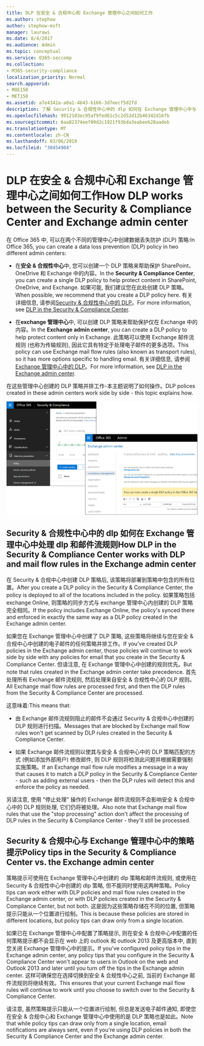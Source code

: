 ```yaml
---
title: DLP 在安全 & 合规中心和 Exchange 管理中心之间如何工作
ms.author: stephow
author: stephow-msft
manager: laurawi
ms.date: 8/4/2017
ms.audience: Admin
ms.topic: conceptual
ms.service: O365-seccomp
ms.collection:
- M365-security-compliance
localization_priority: Normal
search.appverid:
- MOE150
- MET150
ms.assetid: a7e4342a-a0a1-4b43-b166-3d7eecf5d2fd
description: 了解 Security & 合规性中心中的 dlp 如何在 Exchange 管理中心中与 dlp 和邮件流规则 (传输规则) 结合使用。
ms.openlocfilehash: 9912103ec95af9fed61c5c2d52d12b46342d16fb
ms.sourcegitcommit: 6aa82374eef09d2c1921f93bda3eabeeb28aadeb
ms.translationtype: MT
ms.contentlocale: zh-CN
ms.lasthandoff: 03/06/2019
ms.locfileid: "30454904"
---
```

# <a name="how-dlp-works-between-the-security--compliance-center-and-exchange-admin-center"></a><span data-ttu-id="8c0da-103">DLP 在安全 & 合规中心和 Exchange 管理中心之间如何工作</span><span class="sxs-lookup"><span data-stu-id="8c0da-103">How DLP works between the Security & Compliance Center and Exchange admin center</span></span>

<span data-ttu-id="8c0da-104">在 Office 365 中, 可以在两个不同的管理中心中创建数据丢失防护 (DLP) 策略:</span><span class="sxs-lookup"><span data-stu-id="8c0da-104">In Office 365, you can create a data loss prevention (DLP) policy in two different admin centers:</span></span>
  
- <span data-ttu-id="8c0da-105">在**安全 & 合规性中心**中, 您可以创建一个 DLP 策略来帮助保护 SharePoint、OneDrive 和 Exchange 中的内容。</span><span class="sxs-lookup"><span data-stu-id="8c0da-105">In the **Security & Compliance Center**, you can create a single DLP policy to help protect content in SharePoint, OneDrive, and Exchange.</span></span> <span data-ttu-id="8c0da-106">如果可能, 我们建议您在此处创建 DLP 策略。</span><span class="sxs-lookup"><span data-stu-id="8c0da-106">When possible, we recommend that you create a DLP policy here.</span></span> <span data-ttu-id="8c0da-107">有关详细信息, 请参阅[Security & 合规性中心中的 DLP](data-loss-prevention-policies.md)。</span><span class="sxs-lookup"><span data-stu-id="8c0da-107">For more information, see [DLP in the Security & Compliance Center](data-loss-prevention-policies.md).</span></span>
    
- <span data-ttu-id="8c0da-108">在**exchange 管理中心**中, 可以创建 DLP 策略来帮助保护仅在 Exchange 中的内容。</span><span class="sxs-lookup"><span data-stu-id="8c0da-108">In the **Exchange admin center**, you can create a DLP policy to help protect content only in Exchange.</span></span> <span data-ttu-id="8c0da-109">此策略可以使用 Exchange 邮件流规则 (也称为传输规则), 因此它具有特定于处理电子邮件的更多选项。</span><span class="sxs-lookup"><span data-stu-id="8c0da-109">This policy can use Exchange mail flow rules (also known as transport rules), so it has more options specific to handling email.</span></span> <span data-ttu-id="8c0da-110">有关详细信息, 请参阅[Exchange 管理中心中的 DLP](https://go.microsoft.com/fwlink/?linkid=852311)。</span><span class="sxs-lookup"><span data-stu-id="8c0da-110">For more information, see [DLP in the Exchange admin center](https://go.microsoft.com/fwlink/?linkid=852311).</span></span>
    
<span data-ttu-id="8c0da-111">在这些管理中心创建的 DLP 策略并排工作-本主题说明了如何操作。</span><span class="sxs-lookup"><span data-stu-id="8c0da-111">DLP polices created in these admin centers work side by side - this topic explains how.</span></span>
  
![安全与合规中心和 Exchange 管理中心中的 DLP 页面](media/d3eaa7e7-3b16-457b-bd9c-26707f7b584f.png)
  
## <a name="how-dlp-in-the-security--compliance-center-works-with-dlp-and-mail-flow-rules-in-the-exchange-admin-center"></a><span data-ttu-id="8c0da-113">Security & 合规性中心中的 dlp 如何在 Exchange 管理中心中处理 dlp 和邮件流规则</span><span class="sxs-lookup"><span data-stu-id="8c0da-113">How DLP in the Security & Compliance Center works with DLP and mail flow rules in the Exchange admin center</span></span>

<span data-ttu-id="8c0da-114">在 Security & 合规中心中创建 DLP 策略后, 该策略将部署到策略中包含的所有位置。</span><span class="sxs-lookup"><span data-stu-id="8c0da-114">After you create a DLP policy in the Security & Compliance Center, the policy is deployed to all of the locations included in the policy.</span></span> <span data-ttu-id="8c0da-115">如果策略包括 exchange Online, 则策略的同步方式与 exchange 管理中心内创建的 DLP 策略完全相同。</span><span class="sxs-lookup"><span data-stu-id="8c0da-115">If the policy includes Exchange Online, the policy's synced there and enforced in exactly the same way as a DLP policy created in the Exchange admin center.</span></span> 
  
<span data-ttu-id="8c0da-116">如果您在 Exchange 管理中心中创建了 DLP 策略, 这些策略将继续与您在安全 & 合规中心中创建的电子邮件的任何策略并排工作。</span><span class="sxs-lookup"><span data-stu-id="8c0da-116">If you've created DLP policies in the Exchange admin center, those policies will continue to work side by side with any policies for email that you create in the Security & Compliance Center.</span></span> <span data-ttu-id="8c0da-117">但请注意, 在 Exchange 管理中心中创建的规则优先。</span><span class="sxs-lookup"><span data-stu-id="8c0da-117">But note that rules created in the Exchange admin center take precedence.</span></span> <span data-ttu-id="8c0da-118">首先处理所有 Exchange 邮件流规则, 然后处理来自安全 & 合规性中心的 DLP 规则。</span><span class="sxs-lookup"><span data-stu-id="8c0da-118">All Exchange mail flow rules are processed first, and then the DLP rules from the Security & Compliance Center are processed.</span></span>
  
<span data-ttu-id="8c0da-119">这意味着:</span><span class="sxs-lookup"><span data-stu-id="8c0da-119">This means that:</span></span>
  
- <span data-ttu-id="8c0da-120">由 Exchange 邮件流规则阻止的邮件不会通过 Security & 合规中心中创建的 DLP 规则进行扫描。</span><span class="sxs-lookup"><span data-stu-id="8c0da-120">Messages that are blocked by Exchange mail flow rules won't get scanned by DLP rules created in the Security & Compliance Center.</span></span>
    
- <span data-ttu-id="8c0da-121">如果 Exchange 邮件流规则以使其与安全 & 合规中心中的 DLP 策略匹配的方式 (例如添加外部用户) 修改邮件, 则 DLP 规则将检测此问题并根据需要强制实施策略。</span><span class="sxs-lookup"><span data-stu-id="8c0da-121">If an Exchange mail flow rule modifies a message in a way that causes it to match a DLP policy in the Security & Compliance Center - such as adding external users - then the DLP rules will detect this and enforce the policy as needed.</span></span>
    
<span data-ttu-id="8c0da-122">另请注意, 使用 "停止处理" 操作的 Exchange 邮件流规则不会影响安全 & 合规中心中的 DLP 规则处理, 它们仍将被处理。</span><span class="sxs-lookup"><span data-stu-id="8c0da-122">Also note that Exchange mail flow rules that use the "stop processing" action don't affect the processing of DLP rules in the Security & Compliance Center - they'll still be processed.</span></span>
  
## <a name="policy-tips-in-the-security--compliance-center-vs-the-exchange-admin-center"></a><span data-ttu-id="8c0da-123">Security & 合规中心与 Exchange 管理中心中的策略提示</span><span class="sxs-lookup"><span data-stu-id="8c0da-123">Policy tips in the Security & Compliance Center vs. the Exchange admin center</span></span>

<span data-ttu-id="8c0da-124">策略提示可使用在 Exchange 管理中心中创建的 dlp 策略和邮件流规则, 或使用在 Security & 合规性中心中创建的 dlp 策略, 但不能同时使用这两种策略。</span><span class="sxs-lookup"><span data-stu-id="8c0da-124">Policy tips can work either with DLP policies and mail flow rules created in the Exchange admin center, or with DLP policies created in the Security & Compliance Center, but not both.</span></span> <span data-ttu-id="8c0da-125">这是因为这些策略存储在不同的位置, 但策略提示只能从一个位置进行绘制。</span><span class="sxs-lookup"><span data-stu-id="8c0da-125">This is because these policies are stored in different locations, but policy tips can draw only from a single location.</span></span>
  
<span data-ttu-id="8c0da-126">如果已在 Exchange 管理中心中配置了策略提示, 则在安全 & 合规中心中配置的任何策略提示都不会显示在 web 上的 outlook 和 outlook 2013 及更高版本中, 直到您关闭 Exchange 管理中心中的提示。</span><span class="sxs-lookup"><span data-stu-id="8c0da-126">If you've configured policy tips in the Exchange admin center, any policy tips that you configure in the Security & Compliance Center won't appear to users in Outlook on the web and Outlook 2013 and later until you turn off the tips in the Exchange admin center.</span></span> <span data-ttu-id="8c0da-127">这样可确保您在选择切换到安全 & 合规性中心之前, 当前的 Exchange 邮件流规则将继续有效。</span><span class="sxs-lookup"><span data-stu-id="8c0da-127">This ensures that your current Exchange mail flow rules will continue to work until you choose to switch over to the Security & Compliance Center.</span></span>
  
<span data-ttu-id="8c0da-128">请注意, 虽然策略提示只能从一个位置进行绘制, 但总是发送电子邮件通知, 即使您在安全 & 合规中心和 Exchange 管理中心中使用的是 DLP 策略也是如此。</span><span class="sxs-lookup"><span data-stu-id="8c0da-128">Note that while policy tips can draw only from a single location, email notifications are always sent, even if you're using DLP policies in both the Security & Compliance Center and the Exchange admin center.</span></span>
  

